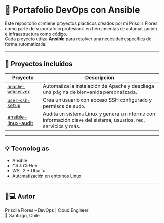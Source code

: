 # 🧰 Portafolio DevOps con Ansible

Este repositorio contiene proyectos prácticos creados por mi Priscila Flores como parte de su portafolio profesional en herramientas de automatización e infraestructura como código.  
Cada proyecto utiliza **Ansible** para resolver una necesidad específica de forma automatizada.

---

## 📂 Proyectos incluidos

| Proyecto | Descripción |
|---------|-------------|
| [`apache-webserver`](ansible/apache-webserver) | Automatiza la instalación de Apache y despliega una página de bienvenida personalizada. |
| [`user-ssh-setup`](ansible/user-ssh-setup) | Crea un usuario con acceso SSH configurado y permisos de sudo. |
| [ansible-linux-audit](ansible/ansible-linux-audit) | Audita un sistema Linux y genera un informe con información clave del sistema, usuarios, red, servicios y más. |


---

## 💡 Tecnologías

- Ansible
- Git & GitHub
- WSL 2 + Ubuntu
- Automatización en entornos Linux

---

## 👩💻 Autor

Priscila Flores – DevOps | Cloud Engineer  
📍 Santiago, Chile

